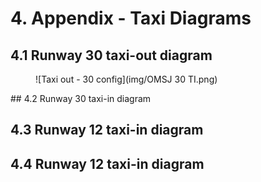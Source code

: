 # 4. Appendix - Taxi Diagrams
## 4.1 Runway 30 taxi-out diagram
<figure markdown>
![Taxi out - 30 config](img/OMSJ 30 TI.png)
</figure>
## 4.2 Runway 30 taxi-in diagram


## 4.3 Runway 12 taxi-in diagram


## 4.4 Runway 12 taxi-in diagram
